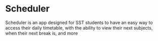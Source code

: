 # Scheduler

Scheduler is an app designed for SST students to have an easy way to access their daily timetable, with the ability to view their next subjects, when their next break is, and more
